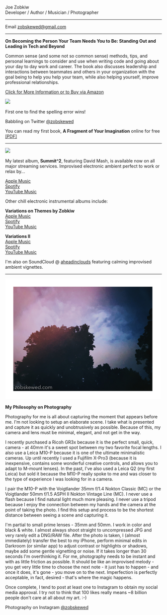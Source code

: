 Joe Zobkiw<br />
Developer / Author / Musician / Photographer

<hr />

Email [zobskewed@gmail.com](mailto:zobskewed@gmail.com)

<hr />

<b>On Becoming the Person Your Team Needs You to Be: Standing Out and Leading in Tech and Beyond</b>

Common sense (and some not so common sense) methods, tips, and personal learnings to consider and use when writing code and going about your day to day work and career. The book also discusses leadership and interactions between teammates and others in your organization with the goal being to help you help your team, while also helping yourself, improve professional relationships.

[Click for More Information or to Buy via Amazon](http://www.amazon.com/dp/B09WQDWTZJ/ref=nosim?tag=zobskewed01-20)

[<img src="https://images-na.ssl-images-amazon.com/images/I/31q-MSswEoL._SX331_BO1,204,203,200_.jpg" height="300" />](http://www.amazon.com/dp/B09WQDWTZJ/ref=nosim?tag=zobskewed01-20)

First one to find the spelling error wins!

Babbling on Twitter [@zobskewed](http://twitter.com/zobskewed)

You can read my first book, <b>A Fragment of Your Imagination</b> online for free [[PDF]](https://vintageapple.org/macprogramming/pdf/A_Fragment_Of_Your_Imagination_1995.pdf)

<hr />

<img src="https://secureservercdn.net/192.169.221.188/nbg.4c5.myftpupload.com/wp-content/uploads/2022/03/summit_cover-Final-1024x1024.jpg" height="300" />

My latest album, <b>Summit^2</b>, featuring David Mash, is available now on all major streaming services. Improvised electronic ambient perfect to work or relax by...

[Apple Music](https://music.apple.com/us/album/summit2/1615083350)<br />
[Spotify](https://open.spotify.com/album/5wYqp8oDCjkI7z5cFslk8e?si=ToshM-RJRgWnLqMXeXh9Ig)<br />
[YouTube Music](https://music.youtube.com/playlist?list=OLAK5uy_nfzBBfwxQME9dPB8Np5TswYTwJXe7CU4o)

Other chill electronic instrumental albums include:

<b>Variations on Themes by Zobkiw</b><br />
[Apple Music](https://music.apple.com/us/album/variations-on-themes-by-zobkiw/1535195697)<br />
[Spotify](https://open.spotify.com/album/0lffqUeWzHNEp5jtRaPAnY?si=0NJoN4yFRyig8u_r-jiOBw)<br />
[YouTube Music](https://music.youtube.com/playlist?list=OLAK5uy_nNpn7ezAC-NA-ecx_uyx2PHwW2WEImCu0)

<b>Variations II</b><br />
[Apple Music](https://music.apple.com/us/album/variations-ii/1561894234)<br />
[Spotify](https://open.spotify.com/album/4NimGgFHVTq7fmsAGfwIaO?si=7d_8N3LgS3OJbSuPXxnNGg)<br />
[YouTube Music](https://music.youtube.com/playlist?list=OLAK5uy_k9OztJnfOq2_egyS5o9yv7ZWdJw14sf4o)

I'm also on SoundCloud @ [aheadinclouds](https://soundcloud.com/aheadinclouds) featuring calming improvised ambient vignettes.

<hr />

<!--![colorful_trees_and_sky_small.jpg](colorful_trees_and_sky_small.jpg)-->
<img src="colorful_trees_and_sky_small.jpg" width="500" />

<b>My Philosophy on Photography</b>

Photography for me is all about capturing the moment that appears before me. I'm not looking to setup an elaborate scene. I take what is presented and capture it as quickly and unobtrusively as possible. Because of this, my camera and lens must be minimal, elegant, and not get in the way.

I recently purchased a Ricoh GR3x because it is the perfect small, quick, camera - at 40mm it's a sweet spot between my two favorite focal lengths. I also use a Leica M10-P because it is one of the ultimate minimalistic cameras. Up until recently I used a Fujifilm X-Pro3 (because it is inexpensive, contains some wonderful creative controls, and allows you to adapt to M-mount lenses).  In the past, I've also used a Leica Q2 (my first Leica) but sold it because the M10-P really spoke to me and was closer to the type of experience I was looking for in a camera.

I pair the M10-P with the Voigtlander 35mm f/1.4 Nokton Classic (MC) or the Voigtlander 50mm f/1.5 ASPH II Nokton Vintage Line (MC). I never use a flash because I find natural light much more pleasing. I never use a tripod because I enjoy the connection between my hands and the camera at the point of taking the photo. I find this setup and process to be the shortest distance between seeing a scene and capturing it.

I'm partial to small prime lenses - 35mm and 50mm. I work in color and black & white. I almost always shoot straight to uncompressed JPG and very rarely edit a DNG/RAW file. After the photo is taken, I (almost immediately) transfer the best to my iPhone, perform minimal edits in Darkroom (or similar app) to adjust contrast or highlights or shadows, maybe add some gentle vignetting or noise. If it takes longer than 30 seconds I'm overthinking it. For me, photography needs to be instant and with as little friction as possible. It should be like an improvised melody - you get very little time to choose the next note - it just has to happen - and once it does, it's gone - you move on to the next. Imperfection is perfectly acceptable, in fact, desired - that's where the magic happens.

Once complete, I tend to post at least one to Instagram to obtain my social media approval. I try not to think that 100 likes really means ~8 billion people don't care at all about my art. :-)

Photography on Instagram [@zobskewed](http://instagram.zobskewed.com/)

<!--
[Visit Amazon](https://www.amazon.com/?&_encoding=UTF8&tag=zobskewed-20&linkCode=ur2&linkId=89d99b8bc966b26db86a1e808a43a895&camp=1789&creative=9325)
-->
